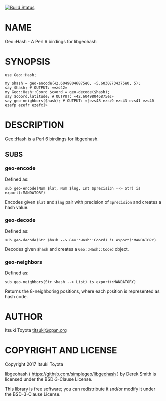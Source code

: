 [![Build Status](https://travis-ci.org/titsuki/p6-Geo-Hash.svg?branch=master)](https://travis-ci.org/titsuki/p6-Geo-Hash)

NAME
====

Geo::Hash - A Perl 6 bindings for libgeohash

SYNOPSIS
========

    use Geo::Hash;

    my $hash = geo-encode(42.60498046875e0, -5.60302734375e0, 5);
    say $hash; # OUTPUT: «ezs42»
    my Geo::Hash::Coord $coord = geo-decode($hash);
    say $coord.latitude; # OUTPUT: «42.60498046875e0»
    say geo-neighbors($hash); # OUTPUT: «[ezs48 ezs49 ezs43 ezs41 ezs40 ezefp ezefr ezefx]»

DESCRIPTION
===========

Geo::Hash is a Perl 6 bindings for libgeohash.

SUBS
----

### geo-encode

Defined as:

    sub geo-encode(Num $lat, Num $lng, Int $precision --> Str) is export(:MANDATORY)

Encodes given `$lat` and `$lng` pair with precision of `$precision` and creates a hash value.

### geo-decode

Defined as:

    sub geo-decode(Str $hash --> Geo::Hash::Coord) is export(:MANDATORY)

Decodes given `$hash` and creates a `Geo::Hash::Coord` object.

### geo-neighbors

Defined as:

    sub geo-neighbors(Str $hash --> List) is export(:MANDATORY)

Returns the 8-neighboring positions, where each position is represented as hash code.

AUTHOR
======

Itsuki Toyota <titsuki@cpan.org>

COPYRIGHT AND LICENSE
=====================

Copyright 2017 Itsuki Toyota

libgeohash ( https://github.com/simplegeo/libgeohash ) by Derek Smith is licensed under the BSD-3-Clause License.

This library is free software; you can redistribute it and/or modify it under the BSD-3-Clause License.
